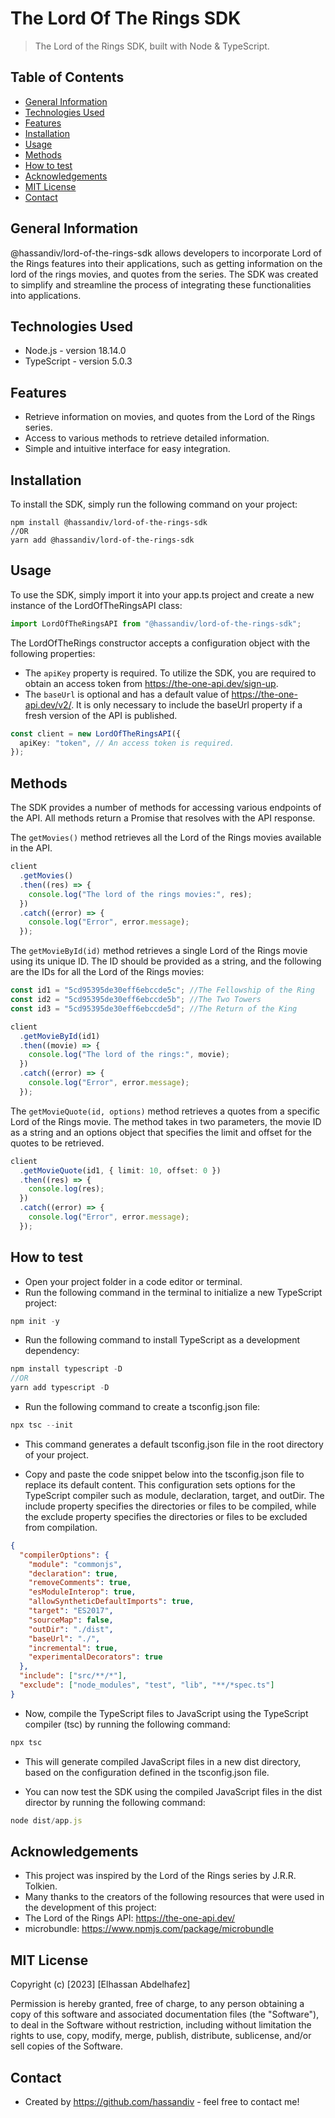 # The Lord Of The Rings SDK

> The Lord of the Rings SDK, built with Node &amp; TypeScript.

## Table of Contents

- [General Information](#general-information)
- [Technologies Used](#technologies-used)
- [Features](#features)
- [Installation](#installation)
- [Usage](#usage)
- [Methods](#methods)
- [How to test](#how-to-test)
- [Acknowledgements](#acknowledgements)
- [MIT License](#mit-License)
- [Contact](#contact)

## General Information

@hassandiv/lord-of-the-rings-sdk allows developers to incorporate Lord of the Rings features into their applications, such as getting information on the lord of the rings movies, and quotes from the series. The SDK was created to simplify and streamline the process of integrating these functionalities into applications.

## Technologies Used

- Node.js - version 18.14.0
- TypeScript - version 5.0.3

## Features

- Retrieve information on movies, and quotes from the Lord of the Rings series.
- Access to various methods to retrieve detailed information.
- Simple and intuitive interface for easy integration.

## Installation

To install the SDK, simply run the following command on your project:

```
npm install @hassandiv/lord-of-the-rings-sdk
//OR
yarn add @hassandiv/lord-of-the-rings-sdk
```

## Usage

To use the SDK, simply import it into your app.ts project and create a new instance of the LordOfTheRingsAPI class:

```ts
import LordOfTheRingsAPI from "@hassandiv/lord-of-the-rings-sdk";
```

The LordOfTheRings constructor accepts a configuration object with the following properties:

- The `apiKey` property is required. To utilize the SDK, you are required to obtain an access token from https://the-one-api.dev/sign-up.
- The `baseUrl` is optional and has a default value of https://the-one-api.dev/v2/. It is only necessary to include the baseUrl property if a fresh version of the API is published.

```ts
const client = new LordOfTheRingsAPI({
  apiKey: "token", // An access token is required.
});
```

## Methods

The SDK provides a number of methods for accessing various endpoints of the API. All methods return a Promise that resolves with the API response.

The `getMovies()` method retrieves all the Lord of the Rings movies available in the API.

```ts
client
  .getMovies()
  .then((res) => {
    console.log("The lord of the rings movies:", res);
  })
  .catch((error) => {
    console.log("Error", error.message);
  });
```

The `getMovieById(id)` method retrieves a single Lord of the Rings movie using its unique ID. The ID should be provided as a string, and the following are the IDs for all the Lord of the Rings movies:

```ts
const id1 = "5cd95395de30eff6ebccde5c"; //The Fellowship of the Ring
const id2 = "5cd95395de30eff6ebccde5b"; //The Two Towers
const id3 = "5cd95395de30eff6ebccde5d"; //The Return of the King

client
  .getMovieById(id1)
  .then((movie) => {
    console.log("The lord of the rings:", movie);
  })
  .catch((error) => {
    console.log("Error", error.message);
  });
```

The `getMovieQuote(id, options)` method retrieves a quotes from a specific Lord of the Rings movie. The method takes in two parameters, the movie ID as a string and an options object that specifies the limit and offset for the quotes to be retrieved.

```ts
client
  .getMovieQuote(id1, { limit: 10, offset: 0 })
  .then((res) => {
    console.log(res);
  })
  .catch((error) => {
    console.log("Error", error.message);
  });
```

## How to test

- Open your project folder in a code editor or terminal.
- Run the following command in the terminal to initialize a new TypeScript project:

```ts
npm init -y
```

- Run the following command to install TypeScript as a development dependency:

```ts
npm install typescript -D
//OR
yarn add typescript -D
```

- Run the following command to create a tsconfig.json file:

```ts
npx tsc --init
```

- This command generates a default tsconfig.json file in the root directory of your project.

- Copy and paste the code snippet below into the tsconfig.json file to replace its default content. This configuration sets options for the TypeScript compiler such as module, declaration, target, and outDir. The include property specifies the directories or files to be compiled, while the exclude property specifies the directories or files to be excluded from compilation.

```json
{
  "compilerOptions": {
    "module": "commonjs",
    "declaration": true,
    "removeComments": true,
    "esModuleInterop": true,
    "allowSyntheticDefaultImports": true,
    "target": "ES2017",
    "sourceMap": false,
    "outDir": "./dist",
    "baseUrl": "./",
    "incremental": true,
    "experimentalDecorators": true
  },
  "include": ["src/**/*"],
  "exclude": ["node_modules", "test", "lib", "**/*spec.ts"]
}
```

- Now, compile the TypeScript files to JavaScript using the TypeScript compiler (tsc) by running the following command:

```ts
npx tsc
```

- This will generate compiled JavaScript files in a new dist directory, based on the configuration defined in the tsconfig.json file.

- You can now test the SDK using the compiled JavaScript files in the dist director by running the following command:

```ts
node dist/app.js
```

## Acknowledgements

- This project was inspired by the Lord of the Rings series by J.R.R. Tolkien.
- Many thanks to the creators of the following resources that were used in the development of this project:
- The Lord of the Rings API: https://the-one-api.dev/
- microbundle: https://www.npmjs.com/package/microbundle

## MIT License

Copyright (c) [2023] [Elhassan Abdelhafez]

Permission is hereby granted, free of charge, to any person obtaining a copy
of this software and associated documentation files (the "Software"), to deal
in the Software without restriction, including without limitation the rights
to use, copy, modify, merge, publish, distribute, sublicense, and/or sell
copies of the Software.

## Contact

- Created by https://github.com/hassandiv - feel free to contact me!
